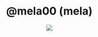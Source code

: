 <h1 align="center">@mela00 (mela)</h1>

<div align="center">
  <img src="https://cdn.discordapp.com/attachments/974763894591598632/976586498973528084/a_09a29156add7a1ac76d5153770ba38b8.gif"></img>
</div>
